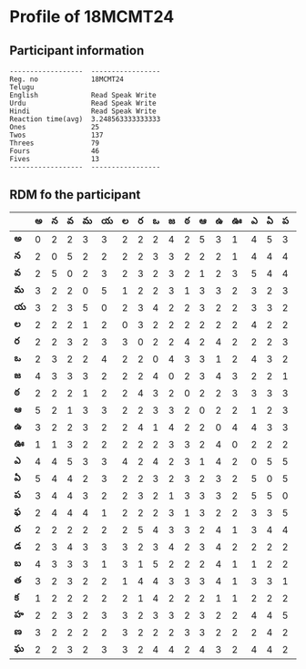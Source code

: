 



# Profile of 18MCMT24

## Participant information



```
------------------  -----------------
Reg. no             18MCMT24
Telugu
English             Read Speak Write
Urdu                Read Speak Write
Hindi               Read Speak Write
Reaction time(avg)  3.248563333333333
Ones                25
Twos                137
Threes              79
Fours               46
Fives               13
------------------  -----------------
```  

## RDM fo the participant
  
  
|       |   అ |   న |   వ |   మ |   య |   ల |   ర |   ఒ |   జ |   ఠ |   ఆ |   ఉ |   ఊ |   ఎ |   ఏ |   ప |   ఫ |   ద |   డ |   బ |   త |   క |   హ |   ణ |   ఘ |
|-------|-----|-----|-----|-----|-----|-----|-----|-----|-----|-----|-----|-----|-----|-----|-----|-----|-----|-----|-----|-----|-----|-----|-----|-----|-----|
| **అ** |   0 |   2 |   2 |   3 |   3 |   2 |   2 |   2 |   4 |   2 |   5 |   3 |   1 |   4 |   5 |   3 |   2 |   2 |   2 |   4 |   3 |   1 |   2 |   3 |   2 |
| **న** |   2 |   0 |   5 |   2 |   2 |   2 |   2 |   3 |   3 |   2 |   2 |   2 |   1 |   4 |   4 |   4 |   4 |   2 |   3 |   3 |   2 |   2 |   2 |   2 |   2 |
| **వ** |   2 |   5 |   0 |   2 |   3 |   2 |   3 |   2 |   3 |   2 |   1 |   2 |   3 |   5 |   4 |   4 |   4 |   2 |   4 |   3 |   3 |   2 |   3 |   2 |   3 |
| **మ** |   3 |   2 |   2 |   0 |   5 |   1 |   2 |   2 |   3 |   1 |   3 |   3 |   2 |   3 |   2 |   3 |   4 |   2 |   3 |   3 |   2 |   2 |   2 |   2 |   2 |
| **య** |   3 |   2 |   3 |   5 |   0 |   2 |   3 |   4 |   2 |   2 |   3 |   2 |   2 |   3 |   3 |   2 |   1 |   2 |   3 |   1 |   2 |   2 |   3 |   2 |   3 |
| **ల** |   2 |   2 |   2 |   1 |   2 |   0 |   3 |   2 |   2 |   2 |   2 |   2 |   2 |   4 |   2 |   2 |   2 |   2 |   3 |   3 |   1 |   2 |   3 |   3 |   3 |
| **ర** |   2 |   2 |   3 |   2 |   3 |   3 |   0 |   2 |   2 |   4 |   2 |   4 |   2 |   2 |   2 |   3 |   2 |   5 |   2 |   1 |   4 |   1 |   2 |   2 |   2 |
| **ఒ** |   2 |   3 |   2 |   2 |   4 |   2 |   2 |   0 |   4 |   3 |   3 |   1 |   2 |   4 |   3 |   2 |   2 |   4 |   3 |   5 |   4 |   4 |   3 |   2 |   4 |
| **జ** |   4 |   3 |   3 |   3 |   2 |   2 |   2 |   4 |   0 |   2 |   3 |   4 |   3 |   2 |   2 |   1 |   3 |   3 |   4 |   2 |   3 |   2 |   3 |   2 |   4 |
| **ఠ** |   2 |   2 |   2 |   1 |   2 |   2 |   4 |   3 |   2 |   0 |   2 |   2 |   3 |   3 |   3 |   3 |   1 |   3 |   2 |   2 |   3 |   2 |   2 |   3 |   2 |
| **ఆ** |   5 |   2 |   1 |   3 |   3 |   2 |   2 |   3 |   3 |   2 |   0 |   2 |   2 |   1 |   2 |   3 |   3 |   2 |   3 |   2 |   3 |   2 |   3 |   3 |   4 |
| **ఉ** |   3 |   2 |   2 |   3 |   2 |   2 |   4 |   1 |   4 |   2 |   2 |   0 |   4 |   4 |   3 |   3 |   2 |   4 |   4 |   4 |   4 |   1 |   2 |   2 |   3 |
| **ఊ** |   1 |   1 |   3 |   2 |   2 |   2 |   2 |   2 |   3 |   3 |   2 |   4 |   0 |   2 |   2 |   2 |   2 |   1 |   2 |   1 |   1 |   1 |   2 |   2 |   2 |
| **ఎ** |   4 |   4 |   5 |   3 |   3 |   4 |   2 |   4 |   2 |   3 |   1 |   4 |   2 |   0 |   5 |   5 |   3 |   3 |   2 |   1 |   3 |   2 |   4 |   2 |   4 |
| **ఏ** |   5 |   4 |   4 |   2 |   3 |   2 |   2 |   3 |   2 |   3 |   2 |   3 |   2 |   5 |   0 |   5 |   3 |   4 |   2 |   2 |   3 |   2 |   4 |   4 |   4 |
| **ప** |   3 |   4 |   4 |   3 |   2 |   2 |   3 |   2 |   1 |   3 |   3 |   3 |   2 |   5 |   5 |   0 |   5 |   4 |   2 |   2 |   1 |   2 |   5 |   2 |   2 |
| **ఫ** |   2 |   4 |   4 |   4 |   1 |   2 |   2 |   2 |   3 |   1 |   3 |   2 |   2 |   3 |   3 |   5 |   0 |   4 |   4 |   3 |   4 |   2 |   5 |   2 |   2 |
| **ద** |   2 |   2 |   2 |   2 |   2 |   2 |   5 |   4 |   3 |   3 |   2 |   4 |   1 |   3 |   4 |   4 |   4 |   0 |   4 |   3 |   3 |   2 |   2 |   2 |   2 |
| **డ** |   2 |   3 |   4 |   3 |   3 |   3 |   2 |   3 |   4 |   2 |   3 |   4 |   2 |   2 |   2 |   2 |   4 |   4 |   0 |   2 |   1 |   3 |   3 |   2 |   2 |
| **బ** |   4 |   3 |   3 |   3 |   1 |   3 |   1 |   5 |   2 |   2 |   2 |   4 |   1 |   1 |   2 |   2 |   3 |   3 |   2 |   0 |   2 |   1 |   3 |   3 |   3 |
| **త** |   3 |   2 |   3 |   2 |   2 |   1 |   4 |   4 |   3 |   3 |   3 |   4 |   1 |   3 |   3 |   1 |   4 |   3 |   1 |   2 |   0 |   1 |   4 |   2 |   2 |
| **క** |   1 |   2 |   2 |   2 |   2 |   2 |   1 |   4 |   2 |   2 |   2 |   1 |   1 |   2 |   2 |   2 |   2 |   2 |   3 |   1 |   1 |   0 |   2 |   2 |   2 |
| **హ** |   2 |   2 |   3 |   2 |   3 |   3 |   2 |   3 |   3 |   2 |   3 |   2 |   2 |   4 |   4 |   5 |   5 |   2 |   3 |   3 |   4 |   2 |   0 |   2 |   4 |
| **ణ** |   3 |   2 |   2 |   2 |   2 |   3 |   2 |   2 |   2 |   3 |   3 |   2 |   2 |   2 |   4 |   2 |   2 |   2 |   2 |   3 |   2 |   2 |   2 |   0 |   2 |
| **ఘ** |   2 |   2 |   3 |   2 |   3 |   3 |   2 |   4 |   4 |   2 |   4 |   3 |   2 |   4 |   4 |   2 |   2 |   2 |   2 |   3 |   2 |   2 |   4 |   2 |   0 |